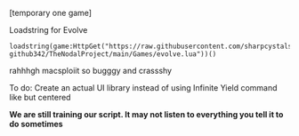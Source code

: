 [temporary one game]

Loadstring for Evolve
```
loadstring(game:HttpGet("https://raw.githubusercontent.com/sharpcystals-github342/TheNodalProject/main/Games/evolve.lua"))()
```

rahhhgh macsploiit so bugggy and crassshy

To do: Create an actual UI library instead of using Infinite Yield command like but centered

**We are still training our script. It may not listen to everything you tell it to do sometimes**
